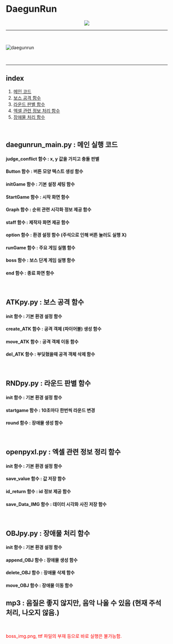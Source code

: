 # DaegunRun


<div align="center">
<img src="https://img.shields.io/badge/Python-white?style=flat&logo=Python&logoColor=blue"/> 
</div>
<hr/>
<br>

![daegunrun](https://user-images.githubusercontent.com/69490709/224370762-b4c7951c-5fab-4796-8140-ecda5b805e60.png)

<br> <hr />

## index
1. [메인 코드](#daegunrun_mainpy--메인-실행-코드)
2. [보스 공격 함수](#atkpypy--보스-공격-함수)
3. [라운드 판별 함수](#rndpypy--라운드-판별-함수)
4. [엑셀 관련 정보 처리 함수](#openpyxlpy--엑셀-관련-정보-정리-함수)
5. [장애물 처리 함수](#objpypy--장애물-처리-함수)

<br>

## daegunrun_main.py : 메인 실행 코드
#### judge_conflict 함수 : x, y 값을 가지고 충돌 판별
#### Button 함수 : 버튼 모양 텍스트 생성 함수
#### initGame 함수 : 기본 설정 세팅 함수
#### StartGame 함수 : 시작 화면 함수
#### Graph 함수 : 순위 관련 시각화 정보 제공 함수
#### staff 함수 : 제작자 화면 제공 함수
#### option 함수 : 환경 설정 함수 (주석으로 인해 버튼 눌러도 실행 X)
#### runGame 함수 : 주요 게임 실햄 함수
#### boss 함수 : 보스 단계 게임 실행 함수
#### end 함수 : 종료 화면 함수

<br>

## ATKpy.py : 보스 공격 함수
#### __init__ 함수 : 기본 환경 설정 함수
#### create_ATK 함수 : 공격 객체 (파이어볼) 생성 함수
#### move_ATK 함수 : 공격 객체 이동 함수
#### del_ATK 함수 : 부딪혔을때 공격 객체 삭제 함수

<br>

## RNDpy.py : 라운드 판별 함수
#### __init__ 함수 : 기본 환경 설정 함수
#### startgame 함수 : 10초마다 한번씩 라운드 변경
#### round 함수 : 장애물 생성 함수

<br>

## openpyxl.py : 엑셀 관련 정보 정리 함수
#### __init__ 함수 : 기본 환경 설정 함수
#### save_value 함수 : 값 저장 함수
#### id_return 함수 : id 정보 제공 함수
#### save_Data_IMG 함수 : 데이터 시각화 사진 저장 함수

<br>

## OBJpy.py : 장애물 처리 함수
#### __init__ 함수 : 기본 환경 설정 함수
#### append_OBJ 함수 : 장애물 생성 함수
#### delete_OBJ 함수 : 장애물 삭제 함수
#### move_OBJ 함수 : 장애물 이동 함수

## mp3 : 음질은 좋지 않지만, 음악 나올 수 있음 (현재 주석 처리, 나오지 않음.)

<br>

<span style='color: red'>boss_img.png, ttf 파일의 부재 등으로 바로 실행은 불가능함.</span>


